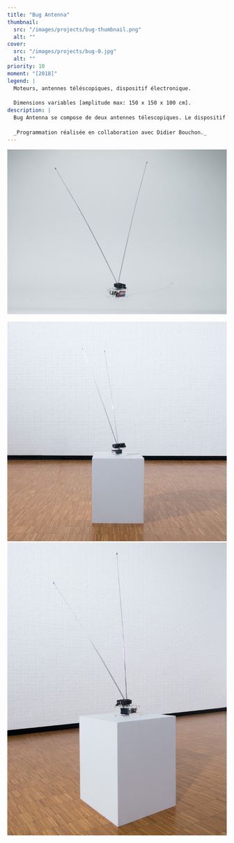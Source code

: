```yaml
---
title: "Bug Antenna"
thumbnail:
  src: "/images/projects/bug-thumbnail.png"
  alt: ""
cover:
  src: "/images/projects/bug-0.jpg"
  alt: ""
priority: 10
moment: "[2018]"
legend: |
  Moteurs, antennes téléscopiques, dispositif électronique. 

  Dimensions variables [amplitude max: 150 x 150 x 100 cm].
description: |
  Bug Antenna se compose de deux antennes télescopiques. Le dispositif réagit à l’intensité et aux nombres des réseaux Wi-Fi présents dans l'espace. Le mouvement s’apparente à celui des antennes d’un insecte, cherchant à sonder et à interagir avec son environnement. Les antennes sont détournées de leur mode de fonctionnement initial pour rendre sensible l'activité hertzienne de la pièce. Plus l’activité des réseaux est grande, plus le dispositif est actif.

  _Programmation réalisée en collaboration avec Didier Bouchon._
---
```


![](/images/projects/bug-1.jpg)

<lite-vimeo videoid="321474353">
</lite-vimeo>

![](/images/projects/bug-3.jpg)
![](/images/projects/bug-2.jpg)

